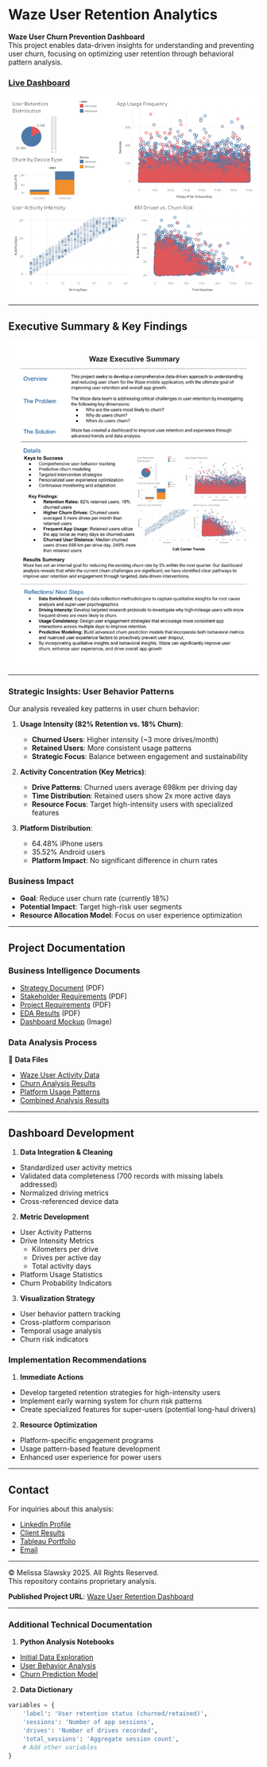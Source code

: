 # Waze User Retention Analytics

**Waze User Churn Prevention Dashboard**  
This project enables data-driven insights for understanding and preventing user churn, focusing on optimizing user retention through behavioral pattern analysis.

### [Live Dashboard](https://haproxy-traffic-splitter/views/WazeUserRetentionData/Dashboard1?:language=en-US&:sid=&:redirect=auth&:display_count=n&:origin=viz_share_link)

![Dashboard Overview](waze-retention-dashboard.png)

---

## Executive Summary & Key Findings
![Executive Summary](waze-executive-summary.png)

---

### Strategic Insights: User Behavior Patterns

Our analysis revealed key patterns in user churn behavior:

1. **Usage Intensity (82% Retention vs. 18% Churn)**:
   - **Churned Users**: Higher intensity (~3 more drives/month)
   - **Retained Users**: More consistent usage patterns
   - **Strategic Focus**: Balance between engagement and sustainability

2. **Activity Concentration (Key Metrics)**:
   - **Drive Patterns**: Churned users average 698km per driving day
   - **Time Distribution**: Retained users show 2x more active days
   - **Resource Focus**: Target high-intensity users with specialized features

3. **Platform Distribution**:
   - 64.48% iPhone users
   - 35.52% Android users
   - **Platform Impact**: No significant difference in churn rates

### Business Impact
- **Goal**: Reduce user churn rate (currently 18%)
- **Potential Impact**: Target high-risk user segments
- **Resource Allocation Model**: Focus on user experience optimization

---

## Project Documentation

### Business Intelligence Documents
- [Strategy Document](https://github.com/mslawsky/waze-user-analytics/blob/main/waze-strategy-doc.pdf) (PDF)
- [Stakeholder Requirements](link) (PDF)
- [Project Requirements](link) (PDF)
- [EDA Results](link) (PDF)
- [Dashboard Mockup](link) (Image)

### Data Analysis Process

📂 **Data Files**
- [Waze User Activity Data](https://github.com/mslawsky/blob/main/waze_dataset.csv)
- [Churn Analysis Results](link)
- [Platform Usage Patterns](link)
- [Combined Analysis Results](link)

---

## Dashboard Development

1. **Data Integration & Cleaning**
  - Standardized user activity metrics
  - Validated data completeness (700 records with missing labels addressed)
  - Normalized driving metrics
  - Cross-referenced device data

2. **Metric Development**
  - User Activity Patterns
  - Drive Intensity Metrics
    * Kilometers per drive
    * Drives per active day
    * Total activity days
  - Platform Usage Statistics
  - Churn Probability Indicators

3. **Visualization Strategy**
  - User behavior pattern tracking
  - Cross-platform comparison
  - Temporal usage analysis
  - Churn risk indicators

### Implementation Recommendations

1. **Immediate Actions**
  - Develop targeted retention strategies for high-intensity users
  - Implement early warning system for churn risk patterns
  - Create specialized features for super-users (potential long-haul drivers)

2. **Resource Optimization**
  - Platform-specific engagement programs
  - Usage pattern-based feature development 
  - Enhanced user experience for power users

---

## Contact

For inquiries about this analysis:
- [LinkedIn Profile](https://www.linkedin.com/in/melissaslawsky/)
- [Client Results](https://melissaslawsky.com/portfolio/)
- [Tableau Portfolio](https://public.tableau.com/app/profile/melissa.slawsky1925/vizzes)
- [Email](mailto:melissa@melissaslawsky.com)

---

© Melissa Slawsky 2025. All Rights Reserved.  
This repository contains proprietary analysis.

**Published Project URL**: [Waze User Retention Dashboard]([dashboard-link](https://haproxy-traffic-splitter/views/WazeUserRetentionData/Dashboard1?:language=en-US&:sid=&:redirect=auth&:display_count=n&:origin=viz_share_link))

---

### Additional Technical Documentation

1. **Python Analysis Notebooks**
  - [Initial Data Exploration](notebook-link)
  - [User Behavior Analysis](notebook-link)
  - [Churn Prediction Model](notebook-link)

2. **Data Dictionary**
  ```python
  variables = {
      'label': 'User retention status (churned/retained)',
      'sessions': 'Number of app sessions',
      'drives': 'Number of drives recorded',
      'total_sessions': 'Aggregate session count',
      # Add other variables
  }
